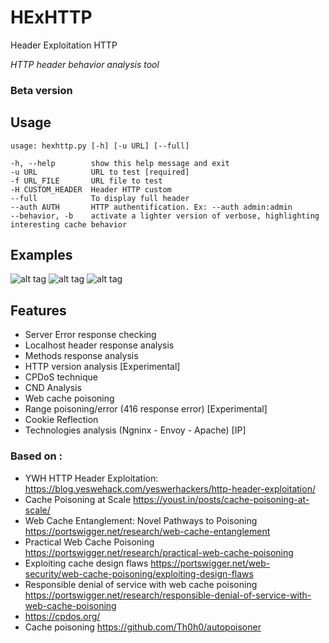 # HExHTTP
Header Exploitation HTTP

*HTTP header behavior analysis tool*

### Beta version


## Usage

	usage: hexhttp.py [-h] [-u URL] [--full]
	
	-h, --help        show this help message and exit
	-u URL            URL to test [required]
	-f URL_FILE       URL file to test
	-H CUSTOM_HEADER  Header HTTP custom
	--full            To display full header
	--auth AUTH       HTTP authentification. Ex: --auth admin:admin
	--behavior, -b    activate a lighter version of verbose, highlighting interesting cache behavior


## Examples

![alt tag](https://github.com/c0dejump/HExHTTP/blob/main/static/example_1.png)
![alt tag](https://github.com/c0dejump/HExHTTP/blob/main/static/example_2.png)
![alt tag](https://github.com/c0dejump/HExHTTP/blob/main/static/poisoner.png)

## Features

- Server Error response checking
- Localhost header response analysis
- Methods response analysis
- HTTP version analysis [Experimental]
- CPDoS technique
- CND Analysis
- Web cache poisoning
- Range poisoning/error (416 response error) [Experimental]
- Cookie Reflection
- Technologies analysis (Ngninx - Envoy - Apache) [IP]


### Based on :
- YWH HTTP Header Exploitation: https://blog.yeswehack.com/yeswerhackers/http-header-exploitation/
- Cache Poisoning at Scale https://youst.in/posts/cache-poisoning-at-scale/
- Web Cache Entanglement: Novel Pathways to Poisoning https://portswigger.net/research/web-cache-entanglement
- Practical Web Cache Poisoning https://portswigger.net/research/practical-web-cache-poisoning
- Exploiting cache design flaws https://portswigger.net/web-security/web-cache-poisoning/exploiting-design-flaws
- Responsible denial of service with web cache poisoning https://portswigger.net/research/responsible-denial-of-service-with-web-cache-poisoning
- https://cpdos.org/
- Cache poisoning https://github.com/Th0h0/autopoisoner 